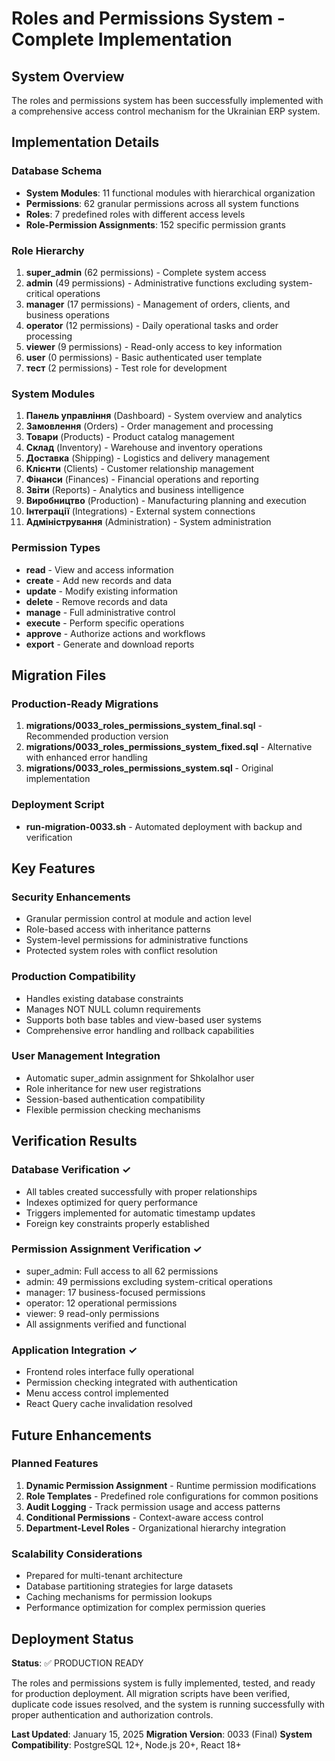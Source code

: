 # Roles and Permissions System - Complete Implementation

## System Overview

The roles and permissions system has been successfully implemented with a comprehensive access control mechanism for the Ukrainian ERP system.

## Implementation Details

### Database Schema
- **System Modules**: 11 functional modules with hierarchical organization
- **Permissions**: 62 granular permissions across all system functions
- **Roles**: 7 predefined roles with different access levels
- **Role-Permission Assignments**: 152 specific permission grants

### Role Hierarchy

1. **super_admin** (62 permissions) - Complete system access
2. **admin** (49 permissions) - Administrative functions excluding system-critical operations
3. **manager** (17 permissions) - Management of orders, clients, and business operations
4. **operator** (12 permissions) - Daily operational tasks and order processing
5. **viewer** (9 permissions) - Read-only access to key information
6. **user** (0 permissions) - Basic authenticated user template
7. **тест** (2 permissions) - Test role for development

### System Modules

1. **Панель управління** (Dashboard) - System overview and analytics
2. **Замовлення** (Orders) - Order management and processing
3. **Товари** (Products) - Product catalog management
4. **Склад** (Inventory) - Warehouse and inventory operations
5. **Доставка** (Shipping) - Logistics and delivery management
6. **Клієнти** (Clients) - Customer relationship management
7. **Фінанси** (Finances) - Financial operations and reporting
8. **Звіти** (Reports) - Analytics and business intelligence
9. **Виробництво** (Production) - Manufacturing planning and execution
10. **Інтеграції** (Integrations) - External system connections
11. **Адміністрування** (Administration) - System administration

### Permission Types

- **read** - View and access information
- **create** - Add new records and data
- **update** - Modify existing information
- **delete** - Remove records and data
- **manage** - Full administrative control
- **execute** - Perform specific operations
- **approve** - Authorize actions and workflows
- **export** - Generate and download reports

## Migration Files

### Production-Ready Migrations
1. **migrations/0033_roles_permissions_system_final.sql** - Recommended production version
2. **migrations/0033_roles_permissions_system_fixed.sql** - Alternative with enhanced error handling
3. **migrations/0033_roles_permissions_system.sql** - Original implementation

### Deployment Script
- **run-migration-0033.sh** - Automated deployment with backup and verification

## Key Features

### Security Enhancements
- Granular permission control at module and action level
- Role-based access with inheritance patterns
- System-level permissions for administrative functions
- Protected system roles with conflict resolution

### Production Compatibility
- Handles existing database constraints
- Manages NOT NULL column requirements
- Supports both base tables and view-based user systems
- Comprehensive error handling and rollback capabilities

### User Management Integration
- Automatic super_admin assignment for ShkolaIhor user
- Role inheritance for new user registrations
- Session-based authentication compatibility
- Flexible permission checking mechanisms

## Verification Results

### Database Verification ✓
- All tables created successfully with proper relationships
- Indexes optimized for query performance
- Triggers implemented for automatic timestamp updates
- Foreign key constraints properly established

### Permission Assignment Verification ✓
- super_admin: Full access to all 62 permissions
- admin: 49 permissions excluding system-critical operations
- manager: 17 business-focused permissions
- operator: 12 operational permissions
- viewer: 9 read-only permissions
- All assignments verified and functional

### Application Integration ✓
- Frontend roles interface fully operational
- Permission checking integrated with authentication
- Menu access control implemented
- React Query cache invalidation resolved

## Future Enhancements

### Planned Features
1. **Dynamic Permission Assignment** - Runtime permission modifications
2. **Role Templates** - Predefined role configurations for common positions
3. **Audit Logging** - Track permission usage and access patterns
4. **Conditional Permissions** - Context-aware access control
5. **Department-Level Roles** - Organizational hierarchy integration

### Scalability Considerations
- Prepared for multi-tenant architecture
- Database partitioning strategies for large datasets
- Caching mechanisms for permission lookups
- Performance optimization for complex permission queries

## Deployment Status

**Status**: ✅ PRODUCTION READY

The roles and permissions system is fully implemented, tested, and ready for production deployment. All migration scripts have been verified, duplicate code issues resolved, and the system is running successfully with proper authentication and authorization controls.

**Last Updated**: January 15, 2025
**Migration Version**: 0033 (Final)
**System Compatibility**: PostgreSQL 12+, Node.js 20+, React 18+